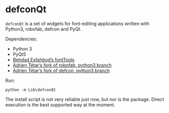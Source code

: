 # defconQt

`defconQt` is a set of widgets for font-editing applications written with Python3, robofab, defcon and PyQt.

Dependencies:

- Python 3
- PyQt5
- [Behdad Esfahbod’s fontTools]
- [Adrien Tétar’s fork of robofab, python3 branch]
- [Adrien Tétar’s fork of defcon, python3 branch]

[Behdad Esfahbod’s fontTools]: https://github.com/behdad/fonttools
[Adrien Tétar’s fork of robofab, python3 branch]: https://github.com/adrientetar/robofab
[Adrien Tétar’s fork of defcon, python3 branch]: https://github.com/adrientetar/defcon

Run:

`python -m Lib\defconQt`

The install script is not very reliable just now, but nor is the package. Direct execution is the best
supported way at the moment.